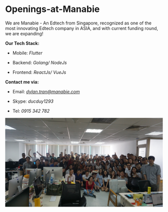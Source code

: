 # Openings-at-Manabie

We are Manabie - An Edtech from Singapore, recognized as one of the most innovating Edtech company in ASIA, and with current funding round, we are expanding!

**Our Tech Stack:**

- Mobile: *Flutter*

- Backend: *Golang/ NodeJs*

- Frontend: *ReactJs/ VueJs*

**Contact me via:**

- Email: *dylan.tran@manabie.com*

- Skype: *ducduy1293*

- Tel: *0915 342 782*

![Our Team](https://github.com/duytran1993/Openings-at-Manabie/blob/master/The%20Manabians.JPG?raw=true)

